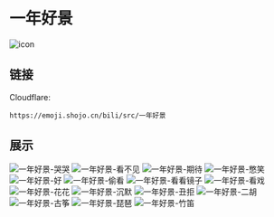 # 一年好景
![icon](https://emoji.shojo.cn/bili/src/一年好景/icon.png)
## 链接
Cloudflare:
```
https://emoji.shojo.cn/bili/src/一年好景
```
## 展示
![一年好景-哭哭](https://emoji.shojo.cn/bili/src/一年好景/一年好景-哭哭.png)
![一年好景-看不见](https://emoji.shojo.cn/bili/src/一年好景/一年好景-看不见.png)
![一年好景-期待](https://emoji.shojo.cn/bili/src/一年好景/一年好景-期待.png)
![一年好景-憋笑](https://emoji.shojo.cn/bili/src/一年好景/一年好景-憋笑.png)
![一年好景-好](https://emoji.shojo.cn/bili/src/一年好景/一年好景-好.png)
![一年好景-偷看](https://emoji.shojo.cn/bili/src/一年好景/一年好景-偷看.png)
![一年好景-看看镜子](https://emoji.shojo.cn/bili/src/一年好景/一年好景-看看镜子.png)
![一年好景-看戏](https://emoji.shojo.cn/bili/src/一年好景/一年好景-看戏.png)
![一年好景-花花](https://emoji.shojo.cn/bili/src/一年好景/一年好景-花花.png)
![一年好景-沉默](https://emoji.shojo.cn/bili/src/一年好景/一年好景-沉默.png)
![一年好景-丑拒](https://emoji.shojo.cn/bili/src/一年好景/一年好景-丑拒.png)
![一年好景-二胡](https://emoji.shojo.cn/bili/src/一年好景/一年好景-二胡.png)
![一年好景-古筝](https://emoji.shojo.cn/bili/src/一年好景/一年好景-古筝.png)
![一年好景-琵琶](https://emoji.shojo.cn/bili/src/一年好景/一年好景-琵琶.png)
![一年好景-竹笛](https://emoji.shojo.cn/bili/src/一年好景/一年好景-竹笛.png)
